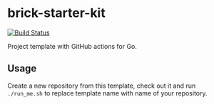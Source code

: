 # brick-starter-kit

[![Build Status](https://github.com/acme-corp-tech/service-starter-kit/workflows/test-unit/badge.svg)](https://github.com/acme-corp-tech/service-starter-kit/actions?query=branch%3Amaster+workflow%3Atest-unit)

<!--- TODO Update README.md -->

Project template with GitHub actions for Go.

## Usage

Create a new repository from this template, check out it and run `./run_me.sh` to replace template name with name of
your repository.
